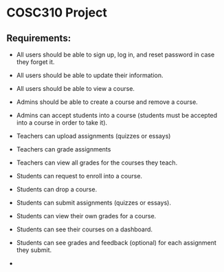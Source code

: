 # COSC310 Project

## Requirements:

- All users should be able to sign up, log in, and reset password in case they forget it.
- All users should be able to update their information.
- All users should be able to view a course.

- Admins should be able to create a course and remove a course.
- Admins can accept students into a course (students must be accepted into a course in order to take it).

- Teachers can upload assignments (quizzes or essays)
- Teachers can grade assignments
- Teachers can view all grades for the courses they teach.

- Students can request to enroll into a course.
- Students can drop a course.
- Students can submit assignments (quizzes or essays).
- Students can view their own grades for a course.
- Students can see their courses on a dashboard.
- Students can see grades and feedback (optional) for each assignment they submit.
-  
